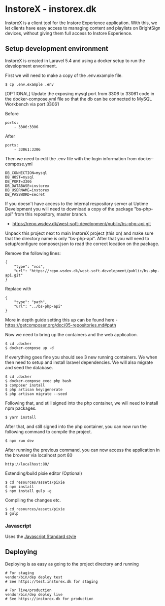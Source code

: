 # InstoreX - instorex.dk

InstoreX is a client tool for the Instore Experience application. With this, we let clients have easy access to
managing content and playlists on BrightSign devices, without giving them full access to Instore Experience.

## Setup development environment

InstoreX is created in Laravel 5.4 and using a docker setup to run the development envoriment.

First we will need to make a copy of the .env.example file.

```
$ cp .env.example .env
```

[OPTIONAL] Update the exposing mysql port from 3306 to 33061 code in the docker-compose.yml file so that the db can be connected to MySQL Workbench via port 33061

Before

```
ports:
    - 3306:3306
```

After

```
ports:
    - 33061:3306
```

Then we need to edit the .env file with the login information from docker-compose.yml

```
DB_CONNECTION=mysql
DB_HOST=mysql
DB_PORT=3306
DB_DATABASE=instorex
DB_USERNAME=instorex
DB_PASSWORD=secret
```

If you doesn't have access to the internal respository server at Uptime Development you will need to download a copy of the package "bs-php-api" from this repository, master branch.

- https://repo.wsdev.dk/west-soft-development/public/bs-php-api.git

Unpack this project next to main InstoreX project (this on) and make sure that the directory name is only "bs-php-api". After that you will need to setup/configure composer.json to read the correct location on the package.

Remove the following lines:

```
{
    "type": "vcs",
    "url": "https://repo.wsdev.dk/west-soft-development/public/bs-php-api.git"
}
```

Replace with

```
{
    "type": "path",
    "url": "../bs-php-api"
}
```

More in depth guide setting this up can be found here - https://getcomposer.org/doc/05-repositories.md#path

Now we need to bring up the containers and the web application.

```
$ cd .docker
$ docker-compose up -d
```

If everything goes fine you should see 3 new running containers. We when then need to setup and install laravel dependencies. We will also migrate and seed the database.

```
$ cd .docker
$ docker-compose exec php bash
$ composer install
$ php artisan key:generate
$ php artisan migrate --seed
```

Following that, and still signed into the php container, we will need to install npm packages.

```
$ yarn install
```

After that, and still signed into the php container, you can now run the following command to compile the project.

```
$ npm run dev
```

After running the previous command, you can now access the application in the browser via localhost port 80

```
http://localhost:80/
```

Extending/build pixie editor (Optional)

```
$ cd resources/assets/pixie
$ npm install
$ npm install gulp -g
```

Compiling the changes etc.

```
$ cd resources/assets/pixie
$ gulp
```

### Javascript

Uses the [Javascript Standard style](https://github.com/standard/standard)

## Deploying

Deploying is as easy as going to the project directory and running

```
# For staging
vendor/bin/dep deploy test
# See https://test.instorex.dk for staging

# For live/production
vendor/bin/dep deploy live
# See https://instorex.dk for production
```
